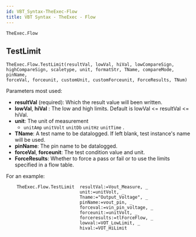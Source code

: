 ```yaml
---
id: VBT_Syntax-TheExec-Flow
title: VBT Syntax - TheExec - Flow
---
```


```vbscript
TheExec.Flow
```

## TestLimit

```vbscript
TheExec.Flow.TestLimit(resultVal, lowVal, hiVal, lowCompareSign,
highCompareSign, scaletype, unit, formatStr, TName, compareMode, pinName,
forceVal, forceunit, customUnit, customForceunit, ForceResults, TNum)
```

Parameters most used:

- **resultVal** (required): Which the result value will been written.
- **lowVal**, **hiVal** : The low and high limits. Default is lowVal <= resultVal <= hiVal.
- **unit**: The unit of measurement
  - `unitAmp` `unitVolt` `unitDb` `unitHz` `unitTime` .
- **TName**: A test name to be datalogged. If left blank, test instance's name will be used.
- **pinName**: The pin name to be datalogged.
- **forceVal**, **forceunit**: The test condition value and unit.
- **ForceResults**: Whether to force a pass or fail or to use the limits specified in a flow table.

For an example:

```vbscript
    TheExec.Flow.TestLimit  resultVal:=Vout_Measure, _
                            unit:=unitVolt, _
                            Tname:="Output_Voltage", _
                            pinName:=vout_pin, _
                            forceval:=vin_pin_voltage, _
                            forceunit:=unitVolt, _
                            forceresults:=tlForceFlow, _
                            lowval:=VOT_LowLimit, _
                            hival:=VOT_HiLimit
```
